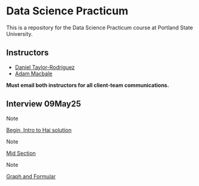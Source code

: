 # Data Science Practicum

This is a repository for the Data Science Practicum course at Portland State University.

## Instructors

- [Daniel Taylor-Rodriguez](mailto:dantayrod@pdx.edu)
- [Adam Macbale](mailto:amacbale@pdx.edu)

**Must email both instructors for all __client-team__ communications.**

## Interview 09May25
> [!NOTE]
> [Begin, Intro to Hai solution](https://youtu.be/6lOHq-iB0f4)

> [!NOTE]
> [Mid Section](https://youtu.be/_AmhKu5w7Ig)

> [!NOTE]
> [Graph and Formular](https://youtu.be/Oep6UKihY_I)
